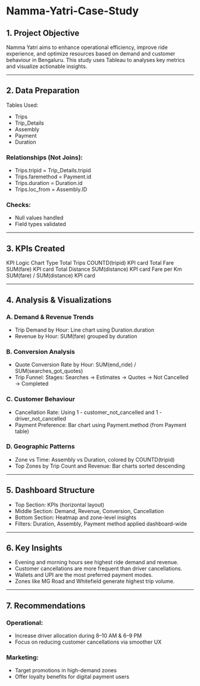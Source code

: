 # Namma-Yatri-Case-Study

## 1. Project Objective
Namma Yatri aims to enhance operational efficiency, improve ride experience, and optimize resources based on demand and customer behaviour in Bengaluru. This study uses Tableau to analyses key metrics and visualize actionable insights.  
________________________________________
## 2. Data Preparation
Tables Used:
-	Trips
-	Trip_Details
-	Assembly
-	Payment
-	Duration
### Relationships (Not Joins):
-	Trips.tripid = Trip_Details.tripid
-	Trips.faremethod = Payment.id
-	Trips.duration = Duration.id
-	Trips.loc_from = Assembly.ID
### Checks:
-	Null values handled
-	Field types validated
________________________________________
## 3. KPIs Created
KPI	Logic	Chart Type
Total Trips	COUNTD(tripid)	KPI card
Total Fare	SUM(fare)	KPI card
Total Distance	SUM(distance)	KPI card
Fare per Km	SUM(fare) / SUM(distance)	KPI card
________________________________________
## 4. Analysis & Visualizations
### A. Demand & Revenue Trends
- Trip Demand by Hour: Line chart using Duration.duration
- Revenue by Hour: SUM(fare) grouped by duration  
### B. Conversion Analysis
-	Quote Conversion Rate by Hour: SUM(end_ride) / SUM(searches_got_quotes)
-	Trip Funnel: Stages: Searches → Estimates → Quotes → Not Cancelled → Completed
### C. Customer Behaviour
-	Cancellation Rate: Using 1 - customer_not_cancelled and 1 - driver_not_cancelled
-	Payment Preference: Bar chart using Payment.method (from Payment table)
### D. Geographic Patterns
-	Zone vs Time: Assembly vs Duration, colored by COUNTD(tripid)
-	Top Zones by Trip Count and Revenue: Bar charts sorted descending
________________________________________
## 5. Dashboard Structure
-	Top Section: KPIs (horizontal layout)
-	Middle Section: Demand, Revenue, Conversion, Cancellation
-	Bottom Section: Heatmap and zone-level insights
-	Filters: Duration, Assembly, Payment method applied dashboard-wide
________________________________________
 ## 6. Key Insights
-	Evening and morning hours see highest ride demand and revenue.
-	Customer cancellations are more frequent than driver cancellations.
-	Wallets and UPI are the most preferred payment modes.
-	Zones like MG Road and Whitefield generate highest trip volume.
________________________________________
## 7. Recommendations
### Operational:
- Increase driver allocation during 8–10 AM & 6–9 PM
- Focus on reducing customer cancellations via smoother UX
### Marketing:
- Target promotions in high-demand zones
- Offer loyalty benefits for digital payment users
